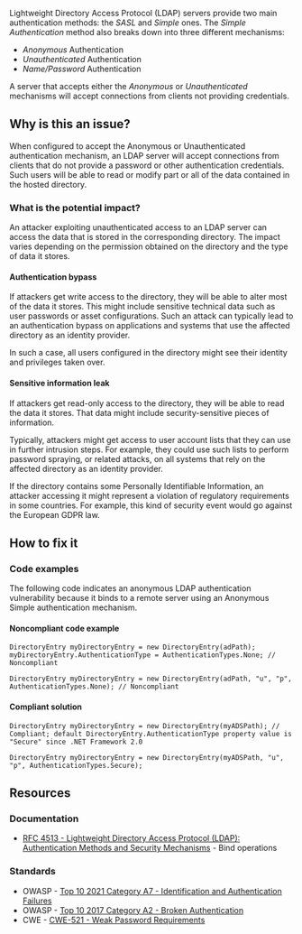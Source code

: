 Lightweight Directory Access Protocol (LDAP) servers provide two main authentication methods: the *SASL* and *Simple* ones. The
*Simple Authentication* method also breaks down into three different mechanisms:

- *Anonymous* Authentication
- *Unauthenticated* Authentication
- *Name/Password* Authentication

A server that accepts either the *Anonymous* or *Unauthenticated* mechanisms will accept connections from clients not providing
credentials.

## Why is this an issue?

When configured to accept the Anonymous or Unauthenticated authentication mechanism, an LDAP server will accept connections from clients that do
not provide a password or other authentication credentials. Such users will be able to read or modify part or all of the data contained in the hosted
directory.

### What is the potential impact?

An attacker exploiting unauthenticated access to an LDAP server can access the data that is stored in the corresponding directory. The impact
varies depending on the permission obtained on the directory and the type of data it stores.

#### Authentication bypass

If attackers get write access to the directory, they will be able to alter most of the data it stores. This might include sensitive technical data
such as user passwords or asset configurations. Such an attack can typically lead to an authentication bypass on applications and systems that use the
affected directory as an identity provider.

In such a case, all users configured in the directory might see their identity and privileges taken over.

#### Sensitive information leak

If attackers get read-only access to the directory, they will be able to read the data it stores. That data might include security-sensitive pieces
of information.

Typically, attackers might get access to user account lists that they can use in further intrusion steps. For example, they could use such lists to
perform password spraying, or related attacks, on all systems that rely on the affected directory as an identity provider.

If the directory contains some Personally Identifiable Information, an attacker accessing it might represent a violation of regulatory requirements
in some countries. For example, this kind of security event would go against the European GDPR law.

## How to fix it

### Code examples

The following code indicates an anonymous LDAP authentication vulnerability because it binds to a remote server using an Anonymous Simple
authentication mechanism.

#### Noncompliant code example

    DirectoryEntry myDirectoryEntry = new DirectoryEntry(adPath);
    myDirectoryEntry.AuthenticationType = AuthenticationTypes.None; // Noncompliant
    
    DirectoryEntry myDirectoryEntry = new DirectoryEntry(adPath, "u", "p", AuthenticationTypes.None); // Noncompliant

#### Compliant solution

    DirectoryEntry myDirectoryEntry = new DirectoryEntry(myADSPath); // Compliant; default DirectoryEntry.AuthenticationType property value is "Secure" since .NET Framework 2.0
    
    DirectoryEntry myDirectoryEntry = new DirectoryEntry(myADSPath, "u", "p", AuthenticationTypes.Secure);

## Resources

### Documentation

- [RFC 4513 - Lightweight Directory Access Protocol (LDAP): Authentication
  Methods and Security Mechanisms](https://datatracker.ietf.org/doc/html/rfc4513#section-5) - Bind operations

### Standards

- OWASP - [Top 10 2021 Category A7 - Identification and
  Authentication Failures](https://owasp.org/Top10/A07_2021-Identification_and_Authentication_Failures/)
- OWASP - [Top 10 2017 Category A2 - Broken Authentication](https://owasp.org/www-project-top-ten/2017/A2_2017-Broken_Authentication)
- CWE - [CWE-521 - Weak Password Requirements](https://cwe.mitre.org/data/definitions/521)
